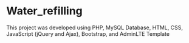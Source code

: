 # Water_refilling
This project was developed using PHP, MySQL Database, HTML, CSS, JavaScript (jQuery and Ajax), Bootstrap, and AdminLTE Template
